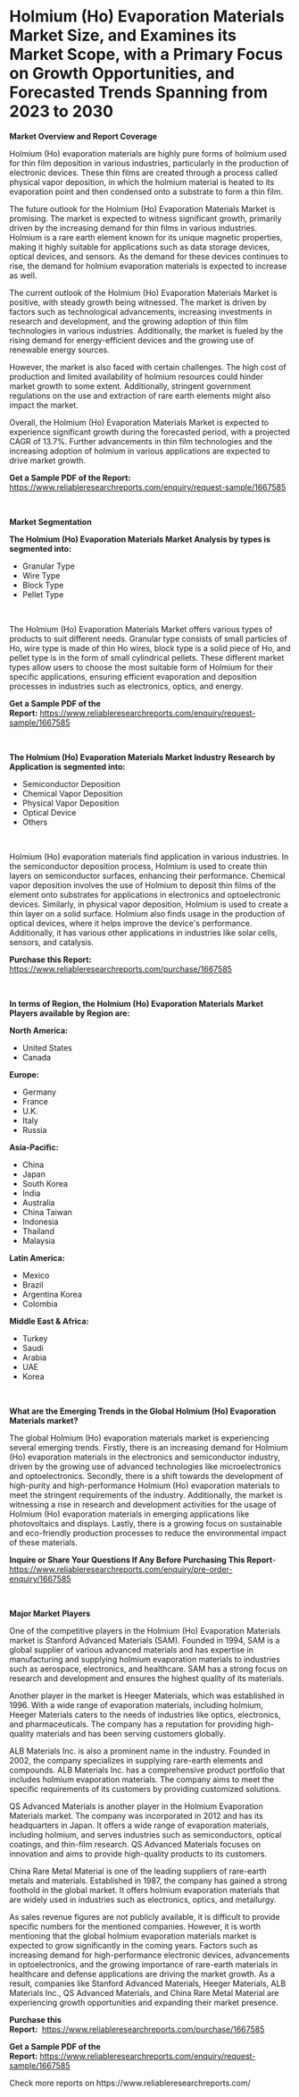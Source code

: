 <p><h1>Holmium (Ho) Evaporation Materials Market Size, and Examines its Market Scope, with a Primary Focus on Growth Opportunities, and Forecasted Trends Spanning from 2023 to 2030</h1></p><p><strong>Market Overview and Report Coverage</strong></p>
<p><p>Holmium (Ho) evaporation materials are highly pure forms of holmium used for thin film deposition in various industries, particularly in the production of electronic devices. These thin films are created through a process called physical vapor deposition, in which the holmium material is heated to its evaporation point and then condensed onto a substrate to form a thin film.</p><p>The future outlook for the Holmium (Ho) Evaporation Materials Market is promising. The market is expected to witness significant growth, primarily driven by the increasing demand for thin films in various industries. Holmium is a rare earth element known for its unique magnetic properties, making it highly suitable for applications such as data storage devices, optical devices, and sensors. As the demand for these devices continues to rise, the demand for holmium evaporation materials is expected to increase as well.</p><p>The current outlook of the Holmium (Ho) Evaporation Materials Market is positive, with steady growth being witnessed. The market is driven by factors such as technological advancements, increasing investments in research and development, and the growing adoption of thin film technologies in various industries. Additionally, the market is fueled by the rising demand for energy-efficient devices and the growing use of renewable energy sources.</p><p>However, the market is also faced with certain challenges. The high cost of production and limited availability of holmium resources could hinder market growth to some extent. Additionally, stringent government regulations on the use and extraction of rare earth elements might also impact the market.</p><p>Overall, the Holmium (Ho) Evaporation Materials Market is expected to experience significant growth during the forecasted period, with a projected CAGR of 13.7%. Further advancements in thin film technologies and the increasing adoption of holmium in various applications are expected to drive market growth.</p></p>
<p><strong>Get a Sample PDF of the Report:</strong> <a href="https://www.reliableresearchreports.com/enquiry/request-sample/1667585">https://www.reliableresearchreports.com/enquiry/request-sample/1667585</a></p>
<p>&nbsp;</p>
<p><strong>Market Segmentation</strong></p>
<p><strong>The Holmium (Ho) Evaporation Materials Market Analysis by types is segmented into:</strong></p>
<p><ul><li>Granular Type</li><li>Wire Type</li><li>Block Type</li><li>Pellet Type</li></ul></p>
<p>&nbsp;</p>
<p><p>The Holmium (Ho) Evaporation Materials Market offers various types of products to suit different needs. Granular type consists of small particles of Ho, wire type is made of thin Ho wires, block type is a solid piece of Ho, and pellet type is in the form of small cylindrical pellets. These different market types allow users to choose the most suitable form of Holmium for their specific applications, ensuring efficient evaporation and deposition processes in industries such as electronics, optics, and energy.</p></p>
<p><strong>Get a Sample PDF of the Report:</strong>&nbsp;<a href="https://www.reliableresearchreports.com/enquiry/request-sample/1667585">https://www.reliableresearchreports.com/enquiry/request-sample/1667585</a></p>
<p>&nbsp;</p>
<p><strong>The Holmium (Ho) Evaporation Materials Market Industry Research by Application is segmented into:</strong></p>
<p><ul><li>Semiconductor Deposition</li><li>Chemical Vapor Deposition</li><li>Physical Vapor Deposition</li><li>Optical Device</li><li>Others</li></ul></p>
<p>&nbsp;</p>
<p><p>Holmium (Ho) evaporation materials find application in various industries. In the semiconductor deposition process, Holmium is used to create thin layers on semiconductor surfaces, enhancing their performance. Chemical vapor deposition involves the use of Holmium to deposit thin films of the element onto substrates for applications in electronics and optoelectronic devices. Similarly, in physical vapor deposition, Holmium is used to create a thin layer on a solid surface. Holmium also finds usage in the production of optical devices, where it helps improve the device's performance. Additionally, it has various other applications in industries like solar cells, sensors, and catalysis.</p></p>
<p><strong>Purchase this Report:</strong>&nbsp; <a href="https://www.reliableresearchreports.com/purchase/1667585">https://www.reliableresearchreports.com/purchase/1667585</a></p>
<p>&nbsp;</p>
<p><strong>In terms of Region, the Holmium (Ho) Evaporation Materials Market Players available by Region are:</strong></p>
<p>
    <p> <strong> North America: </strong>
        <ul>
            <li>United States</li>
            <li>Canada</li>
        </ul>
        </p> 
    <p> <strong> Europe: </strong>
        <ul>
            <li>Germany</li>
            <li>France</li>
            <li>U.K.</li>
            <li>Italy</li>
            <li>Russia</li>
        </ul>
        </p> 
    <p> <strong> Asia-Pacific: </strong>
        <ul>
            <li>China</li>
            <li>Japan</li>
            <li>South Korea</li>
            <li>India</li>
            <li>Australia</li>
            <li>China Taiwan</li>
            <li>Indonesia</li>
            <li>Thailand</li>
            <li>Malaysia</li>
        </ul>
        </p> 
    <p> <strong> Latin America: </strong>
        <ul>
            <li>Mexico</li>
            <li>Brazil</li>
            <li>Argentina Korea</li>
            <li>Colombia</li>
        </ul>
        </p> 
    <p> <strong> Middle East & Africa: </strong>
        <ul>
            <li>Turkey</li>
            <li>Saudi</li>
            <li>Arabia</li>
            <li>UAE</li>
            <li>Korea</li>
        </ul>
    </p>
    </p>
<p>&nbsp;</p>
<p><strong>What are the Emerging Trends in the Global Holmium (Ho) Evaporation Materials market?</strong></p>
<p><p>The global Holmium (Ho) evaporation materials market is experiencing several emerging trends. Firstly, there is an increasing demand for Holmium (Ho) evaporation materials in the electronics and semiconductor industry, driven by the growing use of advanced technologies like microelectronics and optoelectronics. Secondly, there is a shift towards the development of high-purity and high-performance Holmium (Ho) evaporation materials to meet the stringent requirements of the industry. Additionally, the market is witnessing a rise in research and development activities for the usage of Holmium (Ho) evaporation materials in emerging applications like photovoltaics and displays. Lastly, there is a growing focus on sustainable and eco-friendly production processes to reduce the environmental impact of these materials.</p></p>
<p><strong>Inquire or Share Your Questions If Any Before Purchasing This Report</strong>- <a href="https://www.reliableresearchreports.com/enquiry/pre-order-enquiry/1667585">https://www.reliableresearchreports.com/enquiry/pre-order-enquiry/1667585</a></p>
<p>&nbsp;</p>
<p><strong>Major Market Players</strong></p>
<p><p>One of the competitive players in the Holmium (Ho) Evaporation Materials market is Stanford Advanced Materials (SAM). Founded in 1994, SAM is a global supplier of various advanced materials and has expertise in manufacturing and supplying holmium evaporation materials to industries such as aerospace, electronics, and healthcare. SAM has a strong focus on research and development and ensures the highest quality of its materials.</p><p>Another player in the market is Heeger Materials, which was established in 1996. With a wide range of evaporation materials, including holmium, Heeger Materials caters to the needs of industries like optics, electronics, and pharmaceuticals. The company has a reputation for providing high-quality materials and has been serving customers globally.</p><p>ALB Materials Inc. is also a prominent name in the industry. Founded in 2002, the company specializes in supplying rare-earth elements and compounds. ALB Materials Inc. has a comprehensive product portfolio that includes holmium evaporation materials. The company aims to meet the specific requirements of its customers by providing customized solutions.</p><p>QS Advanced Materials is another player in the Holmium Evaporation Materials market. The company was incorporated in 2012 and has its headquarters in Japan. It offers a wide range of evaporation materials, including holmium, and serves industries such as semiconductors, optical coatings, and thin-film research. QS Advanced Materials focuses on innovation and aims to provide high-quality products to its customers.</p><p>China Rare Metal Material is one of the leading suppliers of rare-earth metals and materials. Established in 1987, the company has gained a strong foothold in the global market. It offers holmium evaporation materials that are widely used in industries such as electronics, optics, and metallurgy.</p><p>As sales revenue figures are not publicly available, it is difficult to provide specific numbers for the mentioned companies. However, it is worth mentioning that the global holmium evaporation materials market is expected to grow significantly in the coming years. Factors such as increasing demand for high-performance electronic devices, advancements in optoelectronics, and the growing importance of rare-earth materials in healthcare and defense applications are driving the market growth. As a result, companies like Stanford Advanced Materials, Heeger Materials, ALB Materials Inc., QS Advanced Materials, and China Rare Metal Material are experiencing growth opportunities and expanding their market presence.</p></p>
<p><strong>Purchase this Report:</strong>&nbsp;&nbsp;<a href="https://www.reliableresearchreports.com/purchase/1667585">https://www.reliableresearchreports.com/purchase/1667585</a></p>
<p></p>
<p><strong>Get a Sample PDF of the Report:</strong>&nbsp;<a href="https://www.reliableresearchreports.com/enquiry/request-sample/1667585">https://www.reliableresearchreports.com/enquiry/request-sample/1667585</a></p>
<p>Check more reports on https://www.reliableresearchreports.com/</p>